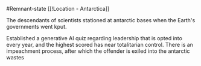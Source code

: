 #Remnant-state
[[!Location - Antarctica]]

The descendants of scientists stationed at antarctic bases when the Earth's governments went kput.

Established a generative AI quiz regarding leadership that is opted into every year, and the highest scored has near totalitarian control. There is an impeachment process, after which the offender is exiled into the antarctic wastes